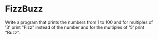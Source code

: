 # FizzBuzz
Write a program that prints the numbers from 1 to 100 and for multiples of '3' print "Fizz" instead of the number and for the multiples of '5' print "Buzz".
